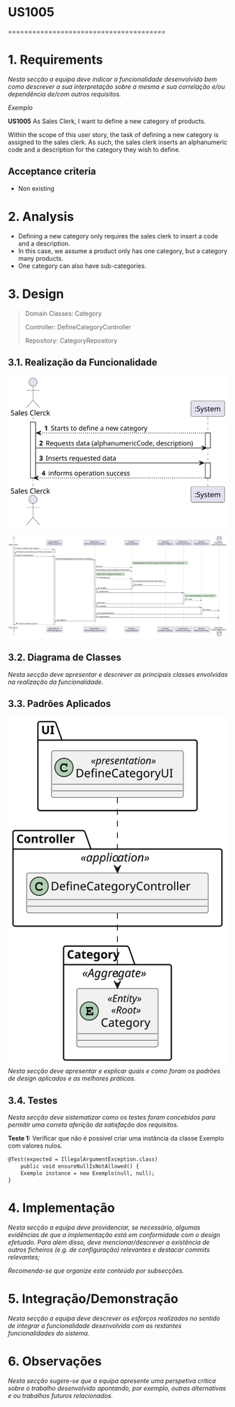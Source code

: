# US1005
=======================================


# 1. Requirements

*Nesta secção a equipa deve indicar a funcionalidade desenvolvida bem como descrever a sua interpretação sobre a mesma e sua correlação e/ou dependência de/com outros requisitos.*

*Exemplo*

**US1005** As Sales Clerk, I want to define a new category of products.


Within the scope of this user story, the task of defining a new category is assigned to the sales clerk.
As such, the sales clerk inserts an alphanumeric code and a description for the category they wish to define.

## Acceptance criteria
* Non existing


# 2. Analysis

* Defining a new category only requires the sales clerk to insert a code and a description.
* In this case, we assume a product only has one category, but a category many products.
* One category can also have sub-categories.


# 3. Design

>   Domain Classes: Category
>
>   Controller: DefineCategoryController
>
>   Repository: CategoryRepository

## 3.1. Realização da Funcionalidade

![SSD](US1005_SSD.svg)

![SD](US1005_SD.svg)
## 3.2. Diagrama de Classes

*Nesta secção deve apresentar e descrever as principais classes envolvidas na realização da funcionalidade.*

## 3.3. Padrões Aplicados

![CD](US1005_CD.svg)
*Nesta secção deve apresentar e explicar quais e como foram os padrões de design aplicados e as melhores práticas.*

## 3.4. Testes
*Nesta secção deve sistematizar como os testes foram concebidos para permitir uma correta aferição da satisfação dos requisitos.*

**Teste 1:** Verificar que não é possível criar uma instância da classe Exemplo com valores nulos.

	@Test(expected = IllegalArgumentException.class)
		public void ensureNullIsNotAllowed() {
		Exemplo instance = new Exemplo(null, null);
	}

# 4. Implementação

*Nesta secção a equipa deve providenciar, se necessário, algumas evidências de que a implementação está em conformidade com o design efetuado. Para além disso, deve mencionar/descrever a existência de outros ficheiros (e.g. de configuração) relevantes e destacar commits relevantes;*

*Recomenda-se que organize este conteúdo por subsecções.*

# 5. Integração/Demonstração

*Nesta secção a equipa deve descrever os esforços realizados no sentido de integrar a funcionalidade desenvolvida com as restantes funcionalidades do sistema.*

# 6. Observações

*Nesta secção sugere-se que a equipa apresente uma perspetiva critica sobre o trabalho desenvolvido apontando, por exemplo, outras alternativas e ou trabalhos futuros relacionados.*



